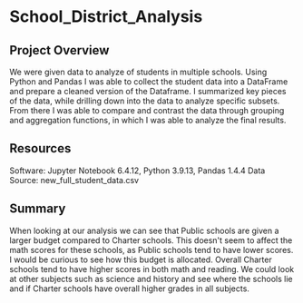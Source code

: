 # School_District_Analysis

## Project Overview

We were given data to analyze of students in multiple schools. Using Python and Pandas I was able to collect the student data into a DataFrame and prepare a cleaned version of the Dataframe. I summarized key pieces of the data, while drilling down into the data to analyze specific subsets. From there I was able to compare and contrast the data through grouping and aggregation functions, in which I was able to analyze the final results.

## Resources
Software: Jupyter Notebook 6.4.12, Python 3.9.13, Pandas 1.4.4
Data Source: new_full_student_data.csv

## Summary

When looking at our analysis we can see that Public schools are given a larger budget compared to Charter schools. This doesn't seem to affect the math scores for these schools, as Public schools tend to have lower scores. I would be curious to see how this budget is allocated. Overall Charter schools tend to have higher scores in both math and reading. We could look at other subjects such as science and history and see where the schools lie and if Charter schools have overall higher grades in all subjects. 
